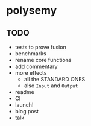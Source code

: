 # polysemy

## TODO

* tests to prove fusion
* benchmarks
* rename core functions
* add commentary
* more effects
    * all the STANDARD ONES
    * also `Input` and `Output`
* readme
* CI
* launch!
* blog post
* talk

